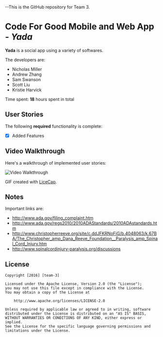 --This is the GitHub repository for Team 3.

# Code For Good Mobile and Web App - *Yada*

**Yada** is a social app using a variety of softwares.

The developers are:
- Nicholas Miller
- Andrew Zhang
- Sam Swanson
- Scott Liu
- Kristie Harvick

Time spent: **18** hours spent in total

## User Stories

The following **required** functionality is complete:

- [X] Added Features


## Video Walkthrough 

Here's a walkthrough of implemented user stories:

<img src='http://i.imgur.com/link/to/your/gif/file.gif' title='Video Walkthrough' width='' alt='Video Walkthrough' />

GIF created with [LiceCap](http://www.cockos.com/licecap/).

## Notes

Important links are:
- http://www.ada.gov/filing_complaint.htm
- http://www.ada.gov/regs2010/2010ADAStandards/2010ADAstandards.htm
- http://www.christopherreeve.org/site/c.ddJFKRNoFiG/b.4048063/k.67BA/The_Christopher_amp_Dana_Reeve_Foundation__Paralysis_amp_Spinal_Cord_Injury.htm
- http://www.spinalcordinjury-paralysis.org/discussions

## License

    Copyright [2016] [team-3]

    Licensed under the Apache License, Version 2.0 (the "License");
    you may not use this file except in compliance with the License.
    You may obtain a copy of the License at

        http://www.apache.org/licenses/LICENSE-2.0

    Unless required by applicable law or agreed to in writing, software
    distributed under the License is distributed on an "AS IS" BASIS,
    WITHOUT WARRANTIES OR CONDITIONS OF ANY KIND, either express or implied.
    See the License for the specific language governing permissions and
    limitations under the License.
